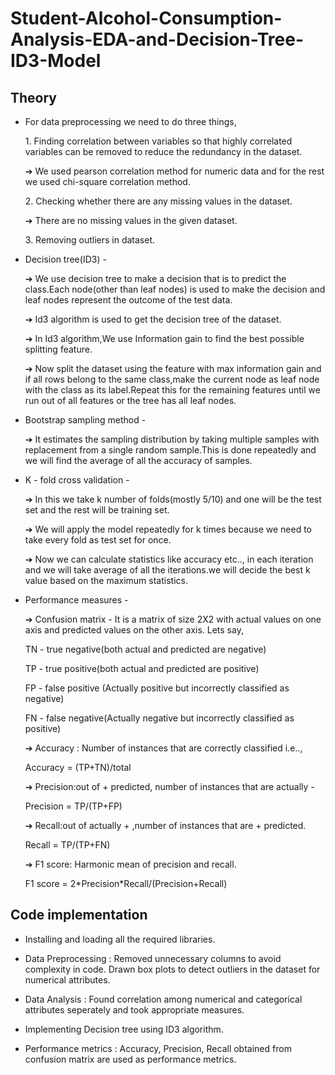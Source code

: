 # Student-Alcohol-Consumption-Analysis-EDA-and-Decision-Tree-ID3-Model

## Theory 

- For data preprocessing we need to do three things,

  1\. Finding correlation between variables so that highly correlated variables can be removed to reduce the redundancy in the dataset.

  ➔ We used pearson correlation method for numeric data and for the rest we used chi-square correlation method.

  2\. Checking whether there are any missing values in the dataset.

  ➔ There are no missing values in the given dataset.

  3\. Removing outliers in dataset.

- Decision tree(ID3) -

  ➔ We use decision tree to make a decision that is to predict the class.Each node(other than leaf nodes) is used to make the decision and leaf nodes represent the outcome of the test data.

  ➔ Id3 algorithm is used to get the decision tree of the dataset.

  ➔ In Id3 algorithm,We use Information gain to find the best possible splitting feature.

  ➔ Now split the dataset using the feature with max information gain and if all rows belong to the same class,make the current node as leaf node with the class as its label.Repeat this for the remaining features until we run out of all features or the tree has all leaf nodes.

- Bootstrap sampling method -

  ➔ It estimates the sampling distribution by taking multiple samples with replacement from a single random sample.This is done repeatedly and we will find the average of all the accuracy of samples.


- K - fold cross validation -

  ➔ In this we take k number of folds(mostly 5/10) and one will be the test set and the rest will be training set.

  ➔ We will apply the model repeatedly for k times because we need to take every fold as test set for once.

  ➔ Now we can calculate statistics like accuracy etc.., in each iteration and we will take average of all the iterations.we will decide the best k value based on the maximum statistics.

- Performance measures -

  ➔ Confusion matrix - It is a matrix of size 2X2 with actual values on one axis and predicted values on the other axis. Lets say,

  TN - true negative(both actual and predicted are negative)

  TP - true positive(both actual and predicted are positive)

  FP - false positive (Actually positive but incorrectly classified as negative)

  FN - false negative(Actually negative but incorrectly classified as positive)

  ➔ Accuracy : Number of instances that are correctly classified i.e..,

  Accuracy = (TP+TN)/total

  ➔ Precision:out of + predicted, number of instances that are actually -

  Precision = TP/(TP+FP)

  ➔ Recall:out of actually + ,number of instances that are + predicted.

  Recall = TP/(TP+FN)

  ➔ F1 score: Harmonic mean of precision and recall.

  F1 score = 2\*Precision\*Recall/(Precision+Recall)


## Code implementation 

- Installing and loading all the required libraries.

- Data Preprocessing : Removed unnecessary columns to avoid complexity in code. Drawn box plots to detect outliers in the dataset for numerical attributes.

- Data Analysis : Found correlation among numerical and categorical attributes seperately and took appropriate measures.

- Implementing Decision tree using ID3 algorithm.

- Performance metrics : Accuracy, Precision, Recall obtained from confusion matrix are used as performance metrics.
